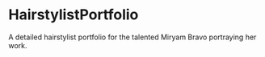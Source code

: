 # HairstylistPortfolio
A detailed hairstylist portfolio for the talented Miryam Bravo portraying her work. 
